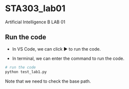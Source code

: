 # STA303_lab01
 Artificial Intelligence B  LAB 01


## Run the code

- In VS Code, we can click <span class="play">&#9654;</span> to run the code.


- In terminal, we can enter the command to run the code.
```bash
# run the code
python test_lab1.py
```
Note that we need to check the base path.






